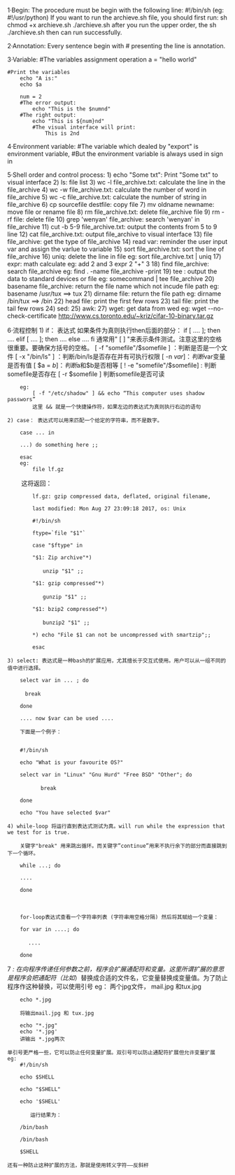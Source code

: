 1·Begin:
    The procedure must be begin with the following line:
        #!/bin/sh
		(eg: #!/usr/python)
	If you want to run the archieve.sh file, you should first run:
	    sh chmod +x archieve.sh
		./archieve.sh
	after you run the upper order, the sh ./archieve.sh then can run successfully.

2·Annotation:
    Every sentence begin with # presenting the line is annotation.
  
3·Variable:
    #The variables assignment operation
        a = "hello world"
	
	#Print the variables
	    echo "A is:"
		echo $a
	
	    num = 2
		#The error output:
		    echo "This is the $numnd"
		#The right output:
		    echo "This is ${num}nd"
			#The visual interface will print:
			    This is 2nd
	
4·Environment variable:
    #The variable which dealed by "export" is environment variable, 
	#But the environment variable is always used in sign in

5·Shell order and control process:
    1) echo "Some txt": Print "Some txt" to visual interface
    2) ls: file list
    3) wc -l file_archive.txt: calculate the line in the file_archive
	4) wc -w file_archive.txt: calculate the number of word in file_archive
	5) wc -c file_archive.txt: calculate the number of string in file_archive
	6) cp sourcefile destfile: copy file
	7) mv oldname newname: move file or rename file
	8) rm file_archive.txt: delete file_archive file
	9) rm -rf file: delete file
	10) grep 'wenyan' file_archive: search 'wenyan' in file_archive
	11) cut -b 5-9 file_archive.txt: output the contents from 5 to 9 line
    12) cat file_archive.txt: output file_archive to visual interface
	13) file file_archive: get the type of file_archive
	14) read var: reminder the user input var and assign the  varlue to variable 
	15) sort file_archive.txt: sort the line of file_archive
	16) uniq: delete the line in file 
	    eg: sort file_archive.txt | uniq
	17) expr: math calculate eg: add 2 and 3 expr 2 "+" 3
	18) find file_archive: search file_archive
     	eg: find . -name file_archive -print
	19) tee : output the data to standard devices or file 
	    eg: somecommand | tee file_archive
    20) basename file_archive: return the file name which not incude file path 
        eg: basename /usr/tux ==> tux
	21) dirname file: return the file path
	    eg: dirname /bin/tux ==> /bin
	22) head file: print the first few rows
	23) tail file: print the tail few rows
	24) sed:
	25) awk:
	27) wget: get data from wed
	    eg: wget --no-check-certificate http://www.cs.toronto.edu/~kriz/cifar-10-binary.tar.gz

6·流程控制
    1) if： 表达式 如果条件为真则执行then后面的部分：
        if [ …. ]; then
            ….
        elif [ …. ]; then
            ….
        else
            ….
        fi 
	    通常用" [ ] "来表示条件测试。注意这里的空格很重要。要确保方括号的空格。
        [ -f "somefile"/$somefile ] ：判断是否是一个文件
        [ -x "/bin/ls" ] ：判断/bin/ls是否存在并有可执行权限
        [ -n $var ] ：判断$var变量是否有值
        [ $a = $b ] ：判断$a和$b是否相等
	    [ ! -e "somefile"/$somefile] : 判断somefile是否存在
	    [ -r $somefile ] 判断somefile是否可读
	    
	    eg:
            [ -f "/etc/shadow" ] && echo “This computer uses shadow passwors”
            这里 && 就是一个快捷操作符，如果左边的表达式为真则执行右边的语句
	
    2) case： 表达式可以用来匹配一个给定的字符串，而不是数字。

        case ... in
        
        ...) do something here ;;
        
        esac	
	    eg:
		    file lf.gz

　　        这将返回：

            lf.gz: gzip compressed data, deflated, original filename,

            last modified: Mon Aug 27 23:09:18 2017, os: Unix
		   
		    #!/bin/sh

            ftype=`file "$1"`
            
            case "$ftype" in
            
            "$1: Zip archive"*)
            
            　　unzip "$1" ;;
            
            "$1: gzip compressed"*)
            
            　　gunzip "$1" ;;
            
            "$1: bzip2 compressed"*)
            
            　　bunzip2 "$1" ;;
            
            *) echo "File $1 can not be uncompressed with smartzip";;
            
            esac
	
    3) select: 表达式是一种bash的扩展应用，尤其擅长于交互式使用。用户可以从一组不同的值中进行选择。

        select var in ... ; do
        
        　break
        
        done
        
        .... now $var can be used ....
        
        下面是一个例子：
        
         
        #!/bin/sh
        
        echo "What is your favourite OS?"
        
        select var in "Linux" "Gnu Hurd" "Free BSD" "Other"; do
        
        　　　　break
        
        done
        
        echo "You have selected $var"	
        	
    4) while-loop 将运行直到表达式测试为真。will run while the expression that we test for is true.

        关键字"break" 用来跳出循环。而关键字”continue”用来不执行余下的部分而直接跳到下一个循环。
        
        while ...; do
        
        ....
        
        done
        
        　　
        
        for-loop表达式查看一个字符串列表 (字符串用空格分隔) 然后将其赋给一个变量：
        
        for var in ....; do
        
        　 ....
        
        done
	
7 *:
    在向程序传递任何参数之前，程序会扩展通配符和变量。这里所谓扩展的意思是程序会把通配符（比如*）替换成合适的文件名，它变量替换成变量值。为了防止程序作这种替换，可以使用引号
	eg：
        两个jpg文件， mail.jpg 和tux.jpg
	
	    echo *.jpg
		
		将输出mail.jpg 和 tux.jpg
		
		echo "*.jpg"
		echo '*.jpg'
		讲输出 *.jpg两次
		
	单引号更严格一些，它可以防止任何变量扩展。双引号可以防止通配符扩展但允许变量扩展
	eg:
	    #!/bin/sh

        echo $SHELL
        
        echo "$SHELL"
        
        echo '$SHELL'
        
        　　运行结果为：
        
        /bin/bash
        
        /bin/bash
        
        $SHELL
	
	还有一种防止这种扩展的方法，那就是使用转义字符——反斜杆
	
	
	
	